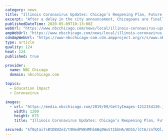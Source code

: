 ```yaml
---
category: news
title: "Illinois Coronavirus Updates: Chicago’s Reopening Plan, Future of Schools"
excerpt: "After a delay in the city announcement, Chicagoans are finally set to learn what the city’s reopening plan will look like as it continues to battle the largest number of coronavirus cases in Illinois."
publishedDateTime: 2020-05-09T10:13:00Z
webUrl: "https://www.nbcchicago.com/news/local/illinois-coronavirus-updates-chicagos-reopening-plan-orland-park-mayors-message/2268688/"
ampWebUrl: "https://www.nbcchicago.com/news/local/illinois-coronavirus-updates-chicagos-reopening-plan-orland-park-mayors-message/2268688/?amp"
cdnAmpWebUrl: "https://www-nbcchicago-com.cdn.ampproject.org/c/s/www.nbcchicago.com/news/local/illinois-coronavirus-updates-chicagos-reopening-plan-orland-park-mayors-message/2268688/?amp"
type: article
quality: 124
heat: 124
published: true

provider:
  name: NBC Chicago
  domain: nbcchicago.com

topics:
  - Education Impact
  - Coronavirus

images:
  - url: "https://media.nbcchicago.com/2019/09/GettyImages-1212154120.jpg?crop=0px%2C0px%2C4000px%2C2250px&resize=1200%2C675"
    width: 1200
    height: 675
    title: "Illinois Coronavirus Updates: Chicago’s Reopening Plan, Future of Schools"

secured: "kf8qtai7sBtDBUZeZ/t9NedPW84MhbABq9WuStIbbHA/ADSS/lCt6/znfUQl/8I5sWfl3llpXwSGPznCfbWobPlux1wBUwa9XGa4JW6bB7ykgFHp1rn3dA4kRqXcwUbQggJQ2C4f+Z0aSYhGOc9dp9g8cXIdRuUdFFbZ2mToD+B2cGOefDThAGkLaucHJiVNe1EFWiURGU0AQSLfq0cQBJhQpJTq8FglliZZM8Vgw95lrmOnVgytQ/sVmfS0C15UfqMn+PJ5eCjP4Ns5ln3TxIQ6/h0v2djw41FOvOVgXW7hEtrwBQVpsqRZIocXC9KIB63WU3umlRkoSwYxK/cMznEjSeXW0YbO7qMMrw1Tg6V8V02D+/5avgPhBUWnV/eONAaokI0kaEPN9Zl49OGZdWo50XfaveWL6u5gqjaJ1SD10Yn32uWygjqrVQRgkBwt+3IUH76dnmnqD4UKLDaoEwFflcE8hulhtc2/mbVYpOU=;78RTnJzdCPeyFxidNPYheQ=="
---
```


